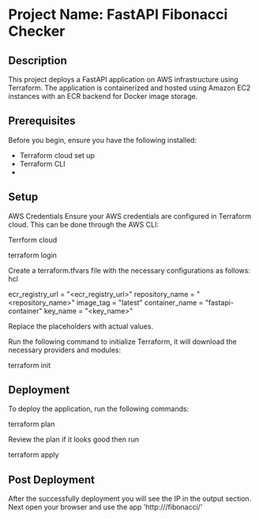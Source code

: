 # Project Name: FastAPI Fibonacci Checker

## Description
This project deploys a FastAPI application on AWS infrastructure using Terraform. The application is containerized and hosted using Amazon EC2 instances with an ECR backend for Docker image storage.

## Prerequisites
Before you begin, ensure you have the following installed:
- Terraform cloud set up
- Terraform CLI
- 

## Setup
 AWS Credentials
 Ensure your AWS credentials are configured in Terraform cloud. This can be done through the AWS CLI:

Terrform cloud   

terraform login 

Create a terraform.tfvars file with the necessary configurations as follows:
hcl

ecr_registry_url  = "<ecr_registry_url>"
repository_name   = "<repository_name>"
image_tag         = "latest"
container_name    = "fastapi-container"
key_name          = "<key_name>"


Replace the placeholders with actual values.

Run the following command to initialize Terraform, it will download the necessary providers and modules:

terraform init


## Deployment

To deploy the application, run the following commands:

terraform plan

Review the plan if it looks good then run

terraform apply

## Post Deployment
After the successfully deployment you will see the IP in the output section. Next open your browser and use the app
'http://<public-IP>/fibonacci/<number>'





